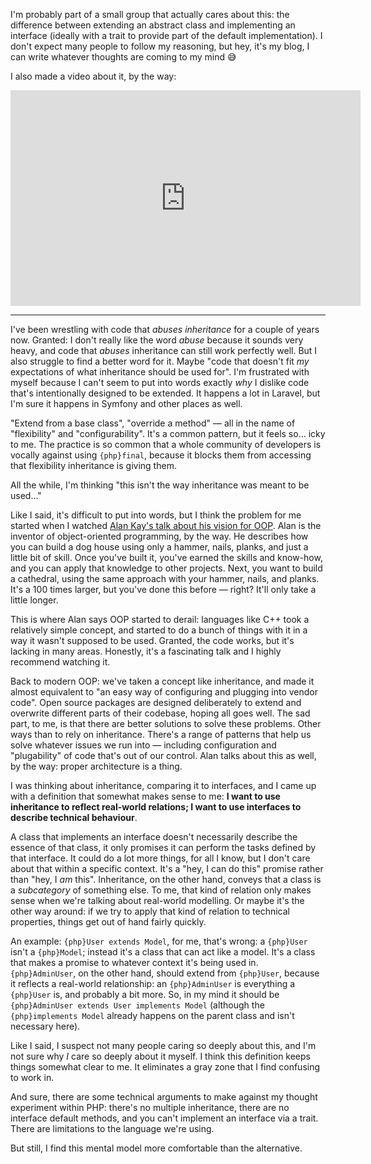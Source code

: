 I'm probably part of a small group that actually cares about this: the difference between extending an abstract class and implementing an interface (ideally with a trait to provide part of the default implementation). I don't expect many people to follow my reasoning, but hey, it's my blog, I can write whatever thoughts are coming to my mind 😅 

I also made a video about it, by the way:

<iframe width="560" height="345" src="https://www.youtube.com/embed/HK9W5A-Doxc" title="YouTube video player" frameborder="0" allow="accelerometer; autoplay; clipboard-write; encrypted-media; gyroscope; picture-in-picture" allowfullscreen></iframe>

---

I've been wrestling with code that _abuses inheritance_ for a couple of years now. Granted: I don't really like the word _abuse_ because it sounds very heavy, and code that _abuses_ inheritance can still work perfectly well. But I also struggle to find a better word for it. Maybe "code that doesn't fit _my_ expectations of what inheritance should be used for". I'm frustrated with myself because I can't seem to put into words exactly _why_ I dislike code that's intentionally designed to be extended. It happens a lot in Laravel, but I'm sure it happens in Symfony and other places as well. 

"Extend from a base class", "override a method" — all in the name of "flexibility" and "configurability". It's a common pattern, but it feels so… icky to me. The practice is so common that a whole community of developers is vocally against using `{php}final`, because it blocks them from accessing that flexibility inheritance is giving them.

All the while, I'm thinking "this isn't the way inheritance was meant to be used…"

Like I said, it's difficult to put into words, but I think the problem for me started when I watched [Alan Kay's talk about his vision for OOP](https://youtu.be/oKg1hTOQXoY?si=wAIxjBuzmwWiR6Ml&t=811). Alan is the inventor of object-oriented programming, by the way. He describes how you can build a dog house using only a hammer, nails, planks, and just a little bit of skill. Once you've built it, you've earned the skills and know-how, and you can apply that knowledge to other projects. Next, you want to build a cathedral, using the same approach with your hammer, nails, and planks. It's a 100 times larger, but you've done this before — right? It'll only take a little longer.

This is where Alan says OOP started to derail: languages like C++ took a relatively simple concept, and started to do a bunch of things with it in a way it wasn't supposed to be used. Granted, the code works, but it's lacking in many areas. Honestly, it's a fascinating talk and I highly recommend watching it.

Back to modern OOP: we've taken a concept like inheritance, and made it almost equivalent to "an easy way of configuring and plugging into vendor code". Open source packages are designed deliberately to extend and overwrite different parts of their codebase, hoping all goes well. The sad part, to me, is that there are better solutions to solve these problems. Other ways than to rely on inheritance. There's a range of patterns that help us solve whatever issues we run into — including configuration and "plugability" of code that's out of our control. Alan talks about this as well, by the way: proper architecture is a thing.

I was thinking about inheritance, comparing it to interfaces, and I came up with a definition that somewhat makes sense to me: **I want to use inheritance to reflect real-world relations; I want to use interfaces to describe technical behaviour**. 

A class that implements an interface doesn't necessarily describe the essence of that class, it only promises it can perform the tasks defined by that interface. It could do a lot more things, for all I know, but I don't care about that within a specific context. It's a "hey, I can do this" promise rather than "hey, I _am_ this". Inheritance, on the other hand, conveys that a class is a _subcategory_ of something else. To me, that kind of relation only makes sense when we're talking about real-world modelling. Or maybe it's the other way around: if we try to apply that kind of relation to technical properties, things get out of hand fairly quickly. 

An example: `{php}User extends Model`, for me, that's wrong: a `{php}User` isn't a `{php}Model`; instead it's a class that can act like a model. It's a class that makes a promise to whatever context it's being used in. `{php}AdminUser`, on the other hand, should extend from `{php}User`, because it reflects a real-world relationship: an `{php}AdminUser` is everything a `{php}User` is, and probably a bit more. So, in my mind it should be `{php}AdminUser extends User implements Model` (although the `{php}implements Model` already happens on the parent class and isn't necessary here).

Like I said, I suspect not many people caring so deeply about this, and I'm not sure why _I_ care so deeply about it myself. I think this definition keeps things somewhat clear to me. It eliminates a gray zone that I find confusing to work in. 

And sure, there are some technical arguments to make against my thought experiment within PHP: there's no multiple inheritance, there are no interface default methods, and you can't implement an interface via a trait. There are limitations to the language we're using. 

But still, I find this mental model more comfortable than the alternative. 
